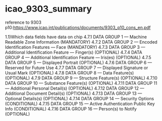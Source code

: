 # icao_9303_summary
reference to 9303 p10:https://www.icao.int/publications/documents/9303_p10_cons_en.pdf

1.1)Which data fields have data on chip
4.7.1 DATA GROUP 1 — Machine Readable Zone Information (MANDATORY)
4.7.2 DATA GROUP 2 — Encoded Identification Features — Face (MANDATORY)
4.7.3 DATA GROUP 3 — Additional Identification Feature — Finger(s) (OPTIONAL)
4.7.4 DATA GROUP 4 — Additional Identification Feature — Iris(es) (OPTIONAL)
4.7.5 DATA GROUP 5 — Displayed Portrait (OPTIONAL)
4.7.6 DATA GROUP 6 — Reserved for Future Use
4.7.7 DATA GROUP 7 — Displayed Signature or Usual Mark (OPTIONAL)
4.7.8 DATA GROUP 8 — Data Feature(s) (OPTIONAL)
4.7.9 DATA GROUP 9 — Structure Feature(s) (OPTIONAL)
4.7.10 DATA GROUP 10 — Substance Feature(s) (OPTIONAL)
4.7.11 DATA GROUP 11 — Additional Personal Detail(s) (OPTIONAL)
4.7.12 DATA GROUP 12 — Additional Document Detail(s) (OPTIONAL)
4.7.13 DATA GROUP 13 — Optional Details(s) (OPTIONAL)
4.7.14 DATA GROUP 14 — Security Options (CONDITIONAL)
4.7.15 DATA GROUP 15 — Active Authentication Public Key Info (CONDITIONAL)
4.7.16 DATA GROUP 16 — Person(s) to Notify (OPTIONAL)
